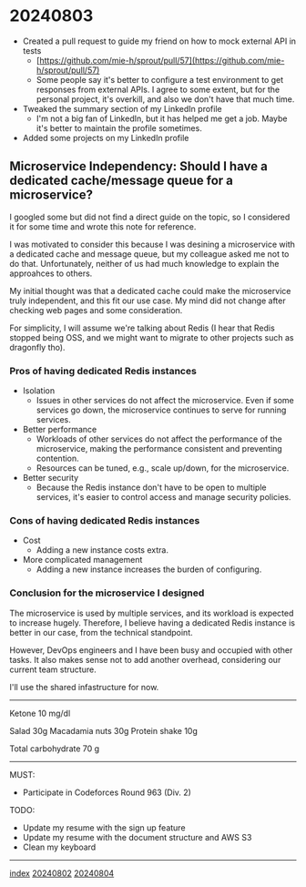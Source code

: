 <head><meta name="viewport" content="width=device-width, initial-scale=1.0, user-scalable=yes" /><meta charset="UTF-8"></head>

# 20240803

- Created a pull request to guide my friend on how to mock external API in tests
	- [https://github.com/mie-h/sprout/pull/57](https://github.com/mie-h/sprout/pull/57)
	- Some people say it\'s better to configure a test environment to get responses from external APIs. I agree to some extent, but for the personal project, it\'s overkill, and also we don\'t have that much time.
- Tweaked the summary section of my LinkedIn profile
	- I\'m not a big fan of LinkedIn, but it has helped me get a job. Maybe it\'s better to maintain the profile sometimes.
- Added some projects on my LinkedIn profile

## Microservice Independency: Should I have a dedicated cache/message queue for a microservice?

I googled some but did not find a direct guide on the topic, so I considered it for some time and wrote this note for reference.

I was motivated to consider this because I was desining a microservice with a dedicated cache and message queue, but my colleague asked me not to do that. Unfortunately, neither of us had much knowledge to explain the approahces to others. 

My initial thought was that a dedicated cache could make the microservice truly independent, and this fit our use case. My mind did not change after checking web pages and some consideration.

For simplicity, I will assume we\'re talking about Redis (I hear that Redis stopped being OSS, and we might want to migrate to other projects such as dragonfly tho).

### Pros of having dedicated Redis instances

- Isolation
	- Issues in other services do not affect the microservice. Even if some services go down, the microservice continues to serve for running services.
- Better performance
	- Workloads of other services do not affect the performance of the microservice, making the performance consistent and preventing contention.
	- Resources can be tuned, e.g., scale up/down, for the microservice.
- Better security
	- Because the Redis instance don\'t have to be open to multiple services, it\'s easier to control access and manage security policies.

### Cons of having dedicated Redis instances

- Cost
	- Adding a new instance costs extra.
- More complicated management
	- Adding a new instance increases the burden of configuring.

### Conclusion for the microservice I designed

The microservice is used by multiple services, and its workload is expected to increase hugely. Therefore, I believe having a dedicated Redis instance is better in our case, from the technical standpoint.

However, DevOps engineers and I have been busy and occupied with other tasks. It also makes sense not to add another overhead, considering our current team structure.

I\'ll use the shared infastructure for now.

---

Ketone 10 mg/dl

Salad 30g
Macadamia nuts 30g
Protein shake 10g

Total carbohydrate 70 g

---

MUST:

- Participate in Codeforces Round 963 (Div. 2)

TODO:

- Update my resume with the sign up feature
- Update my resume with the document structure and AWS S3
- Clean my keyboard

---

[index](../../index.html)
[20240802](20240802.html)
[20240804](20240804.html)
